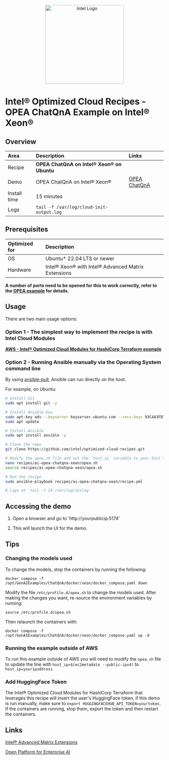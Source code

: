 <p align="center">
  <img src="https://github.com/intel/optimized-cloud-recipes/blob/main/images/logo-classicblue-800px.png?raw=true" alt="Intel Logo" width="250"/>
</p>

# Intel® Optimized Cloud Recipes  - OPEA ChatQnA Example on Intel® Xeon®

## Overview

| Area   | Description                                                 | Links |
| :----- | :---------------------------------------------------------- | :-------- |
| Recipe | **OPEA ChatQnA on Intel® Xeon® on Ubuntu** ||
Demo | OPEA ChatQnA on Intel® Xeon® |  [OPEA ChatQnA](https://github.com/opea-project/GenAIExamples/tree/main/ChatQnA/docker/xeon) |
| Install time | 15 minutes | |
| Logs | `tail -f /var/log/cloud-init-output.log`| |

## Prerequisites

| Optimized for | Description                              |
| :------------ | :--------------------------------------- |
| OS            | Ubuntu* 22.04 LTS or newer               |
| Hardware      | Intel® Xeon® with Intel® Advanced Matrix Extensions |

**A number of ports need to be opened for this to work correctly, refer to the [OPEA example](https://github.com/opea-project/GenAIExamples/tree/main/ChatQnA/docker/xeon) for details.**

## Usage

There are two main usage options:

### Option 1 - The simplest way to implement the recipe is with Intel Cloud Modules

[**AWS - Intel® Optimized Cloud Modules for HashiCorp Terraform example**](https://github.com/intel/terraform-intel-aws-vm/tree/main/examples/gen-ai-xeon-opea-demo)

### Option 2 - Running Ansible manually via the Operating System command line

By using [ansible-pull](https://docs.ansible.com/ansible/latest/cli/ansible-pull.html), Ansible can run directly on the host.

For example, on Ubuntu:

```bash
# Install Git 
sudo apt install git -y

# Install Ansible Key
sudo apt-key adv --keyserver keyserver.ubuntu.com --recv-keys 93C4A3FD7BB9C367
sudo apt update

# Install Ansible
sudo apt install ansible -y

# Clone the repo
git clone https://github.com/intel/optimized-cloud-recipes.git

# Modify the opea.sh file and set the `host_ip` variable to your host's IP and uncomment and set your Huggingface Token, then source the opea.sh file
nano recipes/ai-opea-chatqna-xeon/opea.sh
source recipes/ai-opea-chatqna-xeon/opea.sh

# Run the recipe
sudo ansible-playbook recipes/ai-opea-chatqna-xeon/recipe.yml

# Logs at 'tail -f 10 /var/log/syslog'
```

## Accessing the demo

1. Open a browser and go to 'http://yourpublicip:5174'

2. This will launch the UI for the demo.

## Tips

### Changing the models used

To change the models, stop the containers by running the following:

`docker compose -f /opt/GenAIExamples/ChatQnA/docker/xeon/docker_compose.yaml down`

Modify the file `/etc/profile.d/opea.sh` to change the models used. After making the changes you want, re-source the environment variables by running:

`source /etc/profile.d/opea.sh`

Then relaunch the containers with:

`docker compose -f /opt/GenAIExamples/ChatQnA/docker/xeon/docker_compose.yaml up -d`

### Running the example outside of AWS

To run this example outside of AWS you will need to modify the `opea.sh` file to update the line with `host_ip=$(ec2metadata --public-ipv4)` to `host_ip=youripaddress`

### Add HuggingFace Token

The Intel® Optimized Cloud Modules for HashiCorp Terraform that leverages this recipe will insert the user's HuggingFace token, if this demo is run manually, make sure to `export HUGGINGFACEHUB_API_TOKEN=yourtoken`. If the containers are running, stop them, export the token and then restart the containers.

## Links

[Intel® Advanced Matrix Extensions](https://www.intel.com/content/www/us/en/products/docs/accelerator-engines/advanced-matrix-extensions/overview.html)

[Open Platform for Enterprise AI](https://opea.dev/)
